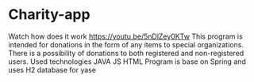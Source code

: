 # Charity-app
Watch how does it work https://youtu.be/5nDlZey0KTw
This program is intended for donations in the form of any items to special organizations. 
There is a possibility of donations to both registered and non-registered users. 
Used technologies JAVA JS HTML Program is base on Spring and uses H2 database for yase
